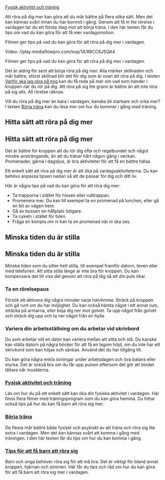 [Fysisk aktivitet och träning](https://www.1177.se/liv--halsa/fysisk-aktivitet-och-traning/)

Att röra på dig mer kan göra att du mår bättre på flera olika sätt. Men det kan kännas svårt innan du har kommit i gång. Genom att få in lite rörelse i vardagen tar du ett första steg mot att börja träna. I den här texten får du tips om vad du kan göra för att få mer vardagsmotion.

Filmen ger tips på vad du kan göra för att röra på dig mer i vardagen.

Video: //play.mediaflowpro.com/ovp/14/88CC6JSQA4

Filmen ger tips på vad du kan göra för att röra på dig mer i vardagen.

Det är aldrig för sent att börja röra på dig mer. Alla märker skillnaden och mår bättre, störst skillnad blir det för dig som är ovan att röra på dig. I texten [Varför ska jag röra på mig](https://www.1177.se/liv--halsa/fysisk-aktivitet-och-traning/varfor-ska-jag-rora-pa-mig/ "Varför ska jag röra på mig?") kan du få reda på mer om vad som händer i kroppen när du rör på dig. Att röra på sig lite grann är bättre än att inte röra på sig alls. All rörelse räknas.

Vill du röra på dig mer än bara i vardagen, kanske bli starkare och orka mer? I texten [Börja träna](https://www.1177.se/liv--halsa/fysisk-aktivitet-och-traning/borja-trana/ "Börja träna") kan du läsa mer om hur du kommer i gång med träning.

Hitta sätt att röra på dig mer
------------------------------

Hitta sätt att röra på dig mer
------------------------------

Det är bättre för kroppen att du rör dig ofta och regelbundet och något mindre ansträngande, än att du tränar hårt någon gång i veckan. Promenader, gärna i dagsljus, är bra aktiviteter för att få en bättre hälsa.

Ett enkelt sätt att röra på dig mer är att öka på vardagsaktiviteterna. Du kan behövs anpassa tipsen nedan så att de passar för dig och ditt liv.

Här är några tips på vad du kan göra för att röra dig mer:

*   Ta trapporna i stället för hissen eller rulltrappan.
*   Promenera mer. Du kan till exempel ta en promenad på lunchen, eller gå en bit av vägen hem.
*   Gå av bussen en hållplats tidigare.
*   Ta cykeln i stället för bilen.
*   Fråga en kompis om ni kan ta en promenad när ni ska ses.

Minska tiden du är stilla
-------------------------

Minska tiden du är stilla
-------------------------

Minska tiden som du sitter helt stilla, till exempel framför datorn, teven eller med telefonen. Att sitta stilla länge är inte bra för kroppen. Du kan kompensera det till viss del genom att röra på dig så att din puls ökar.

### Ta en rörelsepaus

Försök att aktivera dig några minuter varje halvtimme. Sträck på kroppen och gå runt om du har möjlighet. Du kan också hämta något i ett annat rum, sträcka på armarna, eller böja dig ner mot golvet. Ta upp något från golvet och sträck dig upp och ta ner något från en hylla.

### Variera din arbetsställning om du arbetar vid skrivbord

Du som arbetar vid en dator kan variera mellan att sitta och stå. Du kanske kan ställa datorn på några böcker för att få en lagom höjd, om du inte har ett skrivbord som kan höjas och sänkas. Använd det du har tillgång till.

Du kan göra några enkla övningar under arbetsdagen och öva balans eller styrka. Det är också bra om du får upp pulsen eftersom det gör att blodet lättare når musklerna.

### [Fysisk aktivitet och träning](https://www.1177.se/liv--halsa/fysisk-aktivitet-och-traning/)

Läs om hur du på ett enkelt sätt kan öka din fysiska aktivitet i vardagen. Här finns flera filmer med träningsprogram som du kan göra hemma. Du hittar också tips på hur du kan få barn att röra sig mer.

### [Börja träna](https://www.1177.se/liv--halsa/fysisk-aktivitet-och-traning/borja-trana/)

De flesta mår bättre både fysiskt och psykiskt av att träna och röra sig lite extra i vardagen. Men det kan kännas svårt att komma i gång med träningen. I den här texten får du tips om hur du kan komma i gång.

### [Tips för att få barn att röra sig](https://www.1177.se/liv--halsa/fysisk-aktivitet-och-traning/tips-for-att-fa-ditt-barn-att-rora-sig/)

Barn och unga behöver röra sig för att må bra. Det är viktigt för bland annat kroppen, hjärnan och sömnen. Här får du tips och råd om hur du kan göra för att få barn att röra sig mer i vardagen.